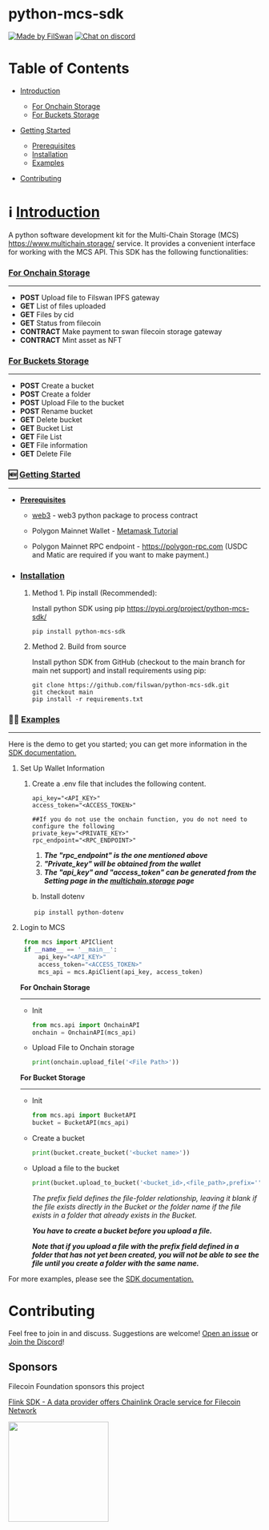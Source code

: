 # python-mcs-sdk

[![Made by FilSwan](https://img.shields.io/badge/made%20by-FilSwan-green.svg)](https://www.filswan.com/)
[![Chat on discord](https://img.shields.io/badge/join%20-discord-brightgreen.svg)](https://discord.com/invite/KKGhy8ZqzK)

# Table of Contents <!-- omit in toc -->

- [Introduction](#introduction)
  - [For Onchain Storage](#onchain)
  - [For Buckets Storage](#buckets)
  
- [Getting Started](#started)
  - [Prerequisites](#prerequisites)
  - [Installation](#installation)
  - [Examples](#examples)
- [Contributing](#contributing)

# ℹ️ [Introduction](#introduction)

A python software development kit for the Multi-Chain Storage (MCS) https://www.multichain.storage/ service. It provides a convenient interface for working with the MCS API. This SDK has the following functionalities:

### [For Onchain Storage](#onchain)

---

- **POST**    Upload file to Filswan IPFS gateway
- **GET**     List of files uploaded
- **GET**     Files by cid
- **GET**     Status from filecoin
- **CONTRACT**    Make payment to swan filecoin storage gateway
- **CONTRACT**    Mint asset as NFT

### [For Buckets Storage](#buckets)

---

* **POST** Create a bucket
* **POST** Create a folder
* **POST** Upload File to the bucket
* **POST** Rename bucket
* **GET** Delete bucket
* **GET** Bucket List
* **GET** File List
* **GET** File information
* **GET** Delete File

### 🆕 [Getting Started](#started)

---

* [**Prerequisites**](#prerequisites)

  * [web3](https://pypi.org/project/web3/) - web3 python package to process contract 

  - Polygon Mainnet Wallet - [Metamask Tutorial](https://docs.filswan.com/getting-started/beginner-walkthrough/public-testnet/setup-metamask)

  - Polygon Mainnet RPC endpoint - https://polygon-rpc.com (USDC and Matic are required if you want to make payment.)

* ### **[Installation](#installation)**

  1. Method 1. Pip install (Recommended):

      Install python SDK using pip https://pypi.org/project/python-mcs-sdk/

     ```
     pip install python-mcs-sdk
     ```

  2. Method 2. Build from source

     Install python SDK from GitHub (checkout to the main branch for main net support) and install requirements using pip:

     ```
     git clone https://github.com/filswan/python-mcs-sdk.git
     git checkout main
     pip install -r requirements.txt
     ```

### 👨‍💻 [Examples](#examples)

---

Here is the demo to get you started; you can get more information in the [SDK documentation.](https://docs.filswan.com/multi-chain-storage/developer-quickstart/sdk)

1. Set Up Wallet Information

   1. Create a .env file that includes the following content.

      ```
      api_key="<API_KEY>"
      access_token="<ACCESS_TOKEN>"
      
      ##If you do not use the onchain function, you do not need to configure the following
      private_key="<PRIVATE_KEY>"
      rpc_endpoint="<RPC_ENDPOINT>"

      ```

      1. ***The "rpc_endpoint" is the one mentioned above***
      2. ***"Private_key" will be obtained from the wallet***
      3. ***The "api_key" and "access_token" can be generated from the Setting page in the [multichain.storage](#https://www.multichain.storage/) page***

      b. Install dotenv

      ​	`pip install python-dotenv`

2. Login to MCS

   ```python
    from mcs import APIClient
    if __name__ == '__main__':
        api_key="<API_KEY>"
        access_token="<ACCESS_TOKEN>"
        mcs_api = mcs.ApiClient(api_key, access_token)
   ```

   **For Onchain Storage** 

   ---

   * Init

     ```python
     from mcs.api import OnchainAPI
     onchain = OnchainAPI(mcs_api)

   * Upload File to Onchain storage

     ```python
     print(onchain.upload_file('<File Path>'))
     ```

   **For Bucket Storage**

   ---

   * Init

     ```python
     from mcs.api import BucketAPI
     bucket = BucketAPI(mcs_api)

   * Create a bucket

     ```python
     print(bucket.create_bucket('<bucket name>'))
     ```

   * Upload a file to the bucket

     ```python
     print(bucket.upload_to_bucket('<bucket_id>,<file_path>,prefix=''))
     ```

     *The prefix field defines the file-folder relationship, leaving it blank if the file exists directly in the Bucket or the folder name if the file exists in a folder that already exists in the Bucket.*

     ***You have to create a bucket before you upload a file.***

     ***Note that if you upload a file with the prefix field defined in a folder that has not yet been created, you will not be able to see the file until you create a folder with the same name.***

For more examples, please see the [SDK documentation.](https://docs.filswan.com/multi-chain-storage/developer-quickstart/sdk)

# Contributing

Feel free to join in and discuss. Suggestions are welcome! [Open an issue](https://github.com/filswan/python-mcs-sdk/issues) or [Join the Discord](https://discord.com/invite/KKGhy8ZqzK)!

## Sponsors

Filecoin Foundation sponsors this project

[Flink SDK - A data provider offers Chainlink Oracle service for Filecoin Network ](https://github.com/filecoin-project/devgrants/issues/463)

<img src="https://github.com/filswan/flink/blob/main/filecoin.png" width="200">
